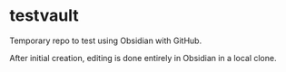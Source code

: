 # testvault

Temporary repo to test using Obsidian with GitHub.

After initial creation, editing is done entirely in Obsidian in a local clone.
